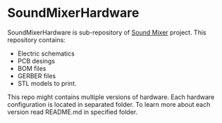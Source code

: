 # SoundMixerHardware
SoundMixerHardware is sub-repository of [Sound Mixer](https://github.com/Krystian20857/SoundMixer) project. This repository contains:
* Electric schematics
* PCB desings
* BOM files 
* GERBER files
* STL models to print.

This repo might contains multiple versions of hardware. Each hardware configuration is located in separated folder. To learn more about each version read README.md in specified folder.